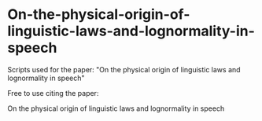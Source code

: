 # On-the-physical-origin-of-linguistic-laws-and-lognormality-in-speech
Scripts used for the paper: "On the physical origin of linguistic laws and lognormality in speech"

Free to use citing the paper:

On the physical origin of linguistic laws and lognormality in speech
